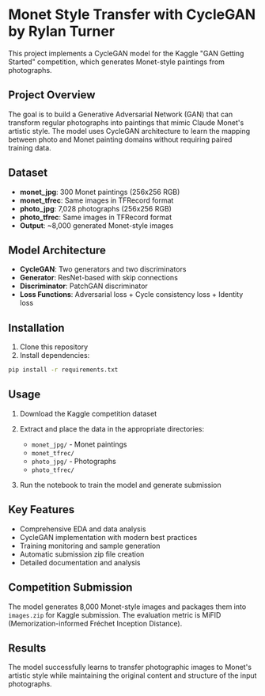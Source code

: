 # Monet Style Transfer with CycleGAN by Rylan Turner

This project implements a CycleGAN model for the Kaggle "GAN Getting Started" competition, which generates Monet-style paintings from photographs.

## Project Overview

The goal is to build a Generative Adversarial Network (GAN) that can transform regular photographs into paintings that mimic Claude Monet's artistic style. The model uses CycleGAN architecture to learn the mapping between photo and Monet painting domains without requiring paired training data.

## Dataset

- **monet_jpg**: 300 Monet paintings (256x256 RGB)
- **monet_tfrec**: Same images in TFRecord format
- **photo_jpg**: 7,028 photographs (256x256 RGB)
- **photo_tfrec**: Same images in TFRecord format
- **Output**: ~8,000 generated Monet-style images

## Model Architecture

- **CycleGAN**: Two generators and two discriminators
- **Generator**: ResNet-based with skip connections
- **Discriminator**: PatchGAN discriminator
- **Loss Functions**: Adversarial loss + Cycle consistency loss + Identity loss

## Installation

1. Clone this repository
2. Install dependencies:
```bash
pip install -r requirements.txt
```

## Usage

1. Download the Kaggle competition dataset
2. Extract and place the data in the appropriate directories:
   - `monet_jpg/` - Monet paintings
   - `monet_tfrec/`
   - `photo_jpg/` - Photographs
   - `photo_tfrec/`

3. Run the notebook to train the model and generate submission

## Key Features

- Comprehensive EDA and data analysis
- CycleGAN implementation with modern best practices
- Training monitoring and sample generation
- Automatic submission zip file creation
- Detailed documentation and analysis

## Competition Submission

The model generates 8,000 Monet-style images and packages them into `images.zip` for Kaggle submission. The evaluation metric is MiFID (Memorization-informed Fréchet Inception Distance).

## Results

The model successfully learns to transfer photographic images to Monet's artistic style while maintaining the original content and structure of the input photographs.
